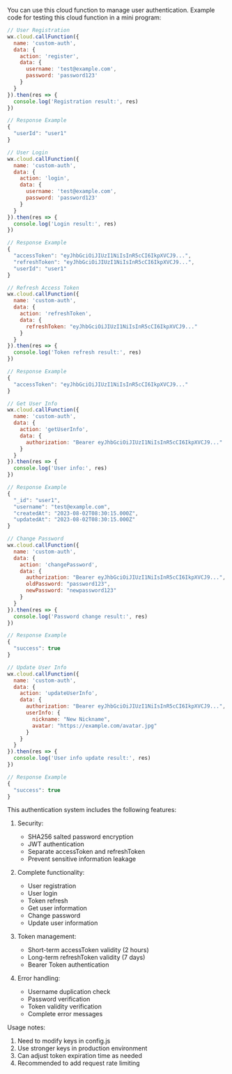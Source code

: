 You can use this cloud function to manage user authentication. Example code for testing this cloud function in a mini program:

```js
// User Registration
wx.cloud.callFunction({
  name: 'custom-auth',
  data: {
    action: 'register',
    data: {
      username: 'test@example.com',
      password: 'password123'
    }
  }
}).then(res => {
  console.log('Registration result:', res)
})

// Response Example
{
  "userId": "user1"
}

// User Login
wx.cloud.callFunction({
  name: 'custom-auth',
  data: {
    action: 'login',
    data: {
      username: 'test@example.com',
      password: 'password123'
    }
  }
}).then(res => {
  console.log('Login result:', res)
})

// Response Example
{
  "accessToken": "eyJhbGciOiJIUzI1NiIsInR5cCI6IkpXVCJ9...",
  "refreshToken": "eyJhbGciOiJIUzI1NiIsInR5cCI6IkpXVCJ9...",
  "userId": "user1"
}

// Refresh Access Token
wx.cloud.callFunction({
  name: 'custom-auth',
  data: {
    action: 'refreshToken',
    data: {
      refreshToken: "eyJhbGciOiJIUzI1NiIsInR5cCI6IkpXVCJ9..."
    }
  }
}).then(res => {
  console.log('Token refresh result:', res)
})

// Response Example
{
  "accessToken": "eyJhbGciOiJIUzI1NiIsInR5cCI6IkpXVCJ9..."
}

// Get User Info
wx.cloud.callFunction({
  name: 'custom-auth',
  data: {
    action: 'getUserInfo',
    data: {
      authorization: "Bearer eyJhbGciOiJIUzI1NiIsInR5cCI6IkpXVCJ9..."
    }
  }
}).then(res => {
  console.log('User info:', res)
})

// Response Example
{
  "_id": "user1",
  "username": "test@example.com",
  "createdAt": "2023-08-02T08:30:15.000Z",
  "updatedAt": "2023-08-02T08:30:15.000Z"
}

// Change Password
wx.cloud.callFunction({
  name: 'custom-auth',
  data: {
    action: 'changePassword',
    data: {
      authorization: "Bearer eyJhbGciOiJIUzI1NiIsInR5cCI6IkpXVCJ9...",
      oldPassword: "password123",
      newPassword: "newpassword123"
    }
  }
}).then(res => {
  console.log('Password change result:', res)
})

// Response Example
{
  "success": true
}

// Update User Info
wx.cloud.callFunction({
  name: 'custom-auth',
  data: {
    action: 'updateUserInfo',
    data: {
      authorization: "Bearer eyJhbGciOiJIUzI1NiIsInR5cCI6IkpXVCJ9...",
      userInfo: {
        nickname: "New Nickname",
        avatar: "https://example.com/avatar.jpg"
      }
    }
  }
}).then(res => {
  console.log('User info update result:', res)
})

// Response Example
{
  "success": true
}
```

This authentication system includes the following features:

1. Security:

   - SHA256 salted password encryption
   - JWT authentication
   - Separate accessToken and refreshToken
   - Prevent sensitive information leakage

2. Complete functionality:

   - User registration
   - User login
   - Token refresh
   - Get user information
   - Change password
   - Update user information

3. Token management:

   - Short-term accessToken validity (2 hours)
   - Long-term refreshToken validity (7 days)
   - Bearer Token authentication

4. Error handling:
   - Username duplication check
   - Password verification
   - Token validity verification
   - Complete error messages

Usage notes:

1. Need to modify keys in config.js
2. Use stronger keys in production environment
3. Can adjust token expiration time as needed
4. Recommended to add request rate limiting
